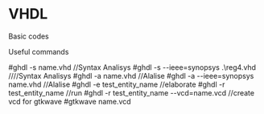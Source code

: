 # VHDL
Basic codes

Useful commands

#ghdl -s name.vhd //Syntax Analisys
#ghdl -s --ieee=synopsys .\reg4.vhd ////Syntax Analisys
#ghdl -a name.vhd //Alalise
#ghdl -a --ieee=synopsys name.vhd //Alalise
#ghdl -e test_entity_name //elaborate
#ghdl -r test_entity_name //run
#ghdl -r test_entity_name --vcd=name.vcd //create vcd for gtkwave
#gtkwave name.vcd
